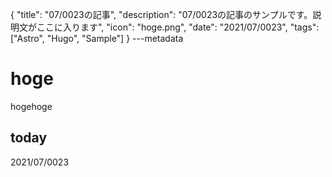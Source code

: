 {
  "title": "07/0023の記事",
  "description": "07/0023の記事のサンプルです。説明文がここに入ります",
  "icon": "hoge.png",
  "date": "2021/07/0023",
  "tags": ["Astro", "Hugo", "Sample"]
}
---metadata

# hoge
hogehoge

## today
2021/07/0023